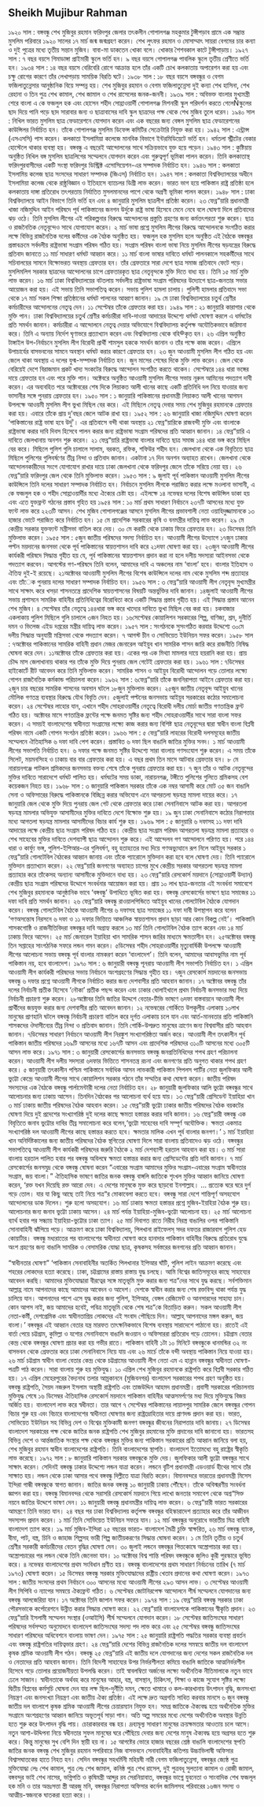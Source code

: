 ## Sheikh Mujibur Rahman
১৯২০ সাল : বঙ্গবন্ধু শেখ মুজিবুর রহমান ফরিদপুর জেলার তৎকলীন গোপালগঞ্জ মহকুমার টুঙ্গীপড়াব প্রামে এক সম্ভ্রান্ত মুসলিম পরিবারে ১৯২০ সালের ১৭ মার্চ জন্ম জন্মগ্রহণ করেন। শেখ লুৎফর রহমান ও মোসাম্মাৎ সায়রা বেগমের চার কন্যা ও দুই পুত্রের মধ্যে তৃতীয় সন্তান মুজিব। বাবা-মা ডাকতেন খোকা বলে। খোকার শৈশবকাল কাটে টুঙ্গীপাড়ায়।
১৯২৭ সাল : ৭ বছর বয়সে গিমাডাঙ্গা প্রাইমারী স্কুলে ভর্তি হন। ৯ বছর বয়সে গোপালগঞ্জ পাবলিক স্কুলে তৃতীয় শ্রেণীতে ভর্তি হন।
১৯৩৪ সাল : ১৪ বছর বয়সে বেরিবেরি রোগে আক্রান্ত হলে তাঁর একটি চোখ কলকাতায় অপারেশন করা হয় এবং চক্ষু রোগের কারণে তাঁর লেখাপড়ায় সাময়িক বিরতি ঘটে।
১৯৩৮ সাল : ১৮ বছর বয়সে বঙ্গবন্ধুর ও বেগম ফজিলাতুন্নেসার আনুষ্ঠানিক বিয়ে সম্পন্ন হয়। শেখ মুজিবুর রহমান ও বেগম ফজিলাতুন্নেসা দুই কন্যা শেখ হাসিনা, শেখ রেহানা ও তিন পুত্র শেখ কামাল, শেখ জামাল ও শেখ রাসেলের জনক-জননী।
১৯৩৯ সাল : অবিভক্ত বাংলার মুখ্যমন্ত্রী শেরে বাংলা এ কে ফজলুল হক এবং হোসেন শহীদ সোহ্রাওয়ার্দী গোপালগঞ্জ মিশনারী স্কুল পরিদর্শন করতে গেলেÑস্কুলের ছাদ দিয়ে পানি পড়ে ছাদ সারাবার জন্য ও ছাত্রাবাসের দাবি স্কুল ছাত্রদের পক্ষ থেকে শেখ মুজিব তুলে ধরেন।
১৯৪০ সাল : নিখিল ভারত মুসলিম ছাত্র ফেডারেশনে যোগদান করেন এবং এক বছরের জন্য বেঙ্গল মুসলিম ছাত্র ফেডারেশনের কাউন্সিলর নির্বাচিত হন। তাঁকে গোপালগঞ্জ মুসলিম ডিফেন্স কমিটির সেক্রেটারি নিযুক্ত করা হয়।
১৯৪২ সাল : এন্ট্রান্স (এসএসসি) পাস করেন। কলকাতা ইসলামিয়া কলেজে মানবিক বিভাগে ইন্টরমিডিয়েটে ভর্তি হন। ধর্মতলা স্ট্রীটের বেকার হোস্টেলে থাকার ব্যবস্থা হয়। বঙ্গবন্ধু এ বছরেই আন্দোলনের সাথে সক্রিয়ভাবে যুক্ত হয়ে পড়েন।
১৯৪৩ সাল : কুষ্টিয়ায় অনুষ্ঠিত নিখিল বঙ্গ মুসলিম ছাত্রলিগের সম্মেলনে যোগদান করেন এবং গুরুত্বপূর্ণ ভূমিকা পালন করেন। তিনি কলকাতাস্থ ফরিদপুরবাসীদের একটি সংস্থা ফরিদপুর ডিস্ট্রিক্ট এসোসিয়েশন-এর সম্পাদক নির্বাচিত হন।
১৯৪৬ সাল : কলকাতা ইসলামিয় কলেজ ছাত্র সংসদের সাধারণ সম্পাদক (জিএস) নির্বাচিত হন।
১৯৪৭ সাল : কলকাতা বিশ্ববিদ্যালয়ের অধীনে ইসলামিয়া কলেজ থেকে রাষ্ঠ্রবিজ্ঞান ও ইতিহাসে ব্যাচেলর ডিগ্রী লাভ করেন। ভারত ভাগ হয়ে পাকিস্তান রাষ্ট্র প্রতিষ্ঠা হলে কলকাতায় দাঙ্গা প্রতিরোধ তৎপরতায় নির্যাতিত মুসলমানদের পাশে থেকে অগ্রণী ভূমিকা পালন করেন।
১৯৪৮ সাল : ঢাকা বিশ্ববিদ্যালয়ে আইন বিভাগে তিনি ভর্তি হন এবং ৪ জানুয়ারি মুসলিম ছাত্রলীগ প্রতিষ্ঠা করেন। ২৩ ফেব্র“য়ারি প্রধানমন্ত্রী খাজা নজিমুদ্দিন আইন পরিষদে পূর্ব পাকিস্তানের জনগন উর্দুকে রাষ্ট্র ভাষা হিসেবে মেনে নেবে বলে ঘোষণা দিলে প্রতিবাদের ঝড় ওঠে। তিনি মুসলিম লীগের এই পরিকল্পনার বিরুদ্ধে আন্দোলনের প্রস্তুতি গ্রহণের জন্য কর্মতৎপরতা শুরু করেন। ছাত্র ও রাজনৈতিক নেতৃবৃন্দেও সাথে যোগাযোগ করেন।
২ মার্চ ভাষা প্রশ্নে মুসলিম লীগের বিরুদ্ধে আন্দোলনকে সংগঠিত করার লক্ষে বিভিন্ন রাজনৈতিক দলের কর্মীদের এক বৈঠক অনুষ্ঠিত হয়। ফজলুল হক মুসলিম হলে অনুষ্ঠিত এই বৈঠকে বঙ্গবন্ধুর প্রস্তাবক্রমে সর্বদলীয় রাষ্ট্রভাষা সংগ্রাম পরিষদ গঠিত হয়। সংগ্রাম পরিষদ বাংলা ভাষা নিয়ে মুসলিম লীগের ষড়যন্ত্রের বিরুদ্ধে প্রতিবাদ জানাতে ১১ মার্চ সাধারণ ধর্মঘট আহ্বান করে। ১১ মার্চ বাংলা ভাষার দাবিতে ধর্মঘট পালনকালে সহকর্মীদের সাথে সচিবালয়ের সামনে বিক্ষোভরত অবস্থায় গ্রেফতার হন। তাঁর গ্রেফতারে সারা দেশে ছাত্র সমাজ প্রতিবাদে ফেটে পড়ে। মুসলিমলিগ সরকার ছাত্রদের আন্দোলনের চাপে গ্রেফতারকৃত ছাত্র নেতৃবৃন্দকে মুক্তি দিতে বাধ্য হয়। তিনি ১৫ মার্চ মুক্তি লাভ করেন। ১৬ মার্চ ঢাকা বিশ্ববিদ্যালয়ের বটতলায় সর্বদলীয় রাষ্ট্রভাষা সংগ্রাম পরিষদের উদ্যোগে ছাত্র-জনতার সভার আয়োজন করা হয়। এই সভায় তিনি সভাপতিত্ব করেন। সভায় পুলিশ হামলা চালায়। পুলিশী হামলার প্রতিবাদে সভা থেকে ১৭ মার্চ সকল শিক্ষা প্রতিষ্ঠানের ধর্মঘট পালনের আহ্বাণ জানান। ১৯ মে ঢাকা বিশ্ববিদ্যালয়ের চতুর্থ শ্রেণীর কর্মচারীদের আন্দোলনের নেতৃত্ব দেন। ১১ সেপ্টেম্বর তাঁকে গ্রেফতার করা হয়।
১৯৪৯ সাল : ২১ জানুয়ারি কারাগার থেকে মুক্তি পান। ঢাকা বিশ্ববিদ্যালয়ের চতুর্থ শ্রেণীর কর্মচারীরা দাবি-দাওয়া আদায়ের উদ্দেশ্যে ধর্মঘট ঘোষণা করলে এ ধর্মঘটের প্রতি সমর্থন জানান। কর্মচারীরা এ আন্দোলনে নেতৃত্ব দেয়ার অভিযোগে বিশ্ববিদ্যালয় কর্তৃপক্ষ অযৌতিকভাবে জরিমানা করে। তিনি এ অন্যায় নির্দেশ ঘৃণাভরে প্রত্যাখ্যান করেন এবং বিশ্ববিদ্যালয় থেকে বহি®কৃত হন। ২৬ এপ্রিল অনুষ্ঠিত টাঙ্গাইল উপ-নির্বাচনে মুসলিম লীগ বিরোধী প্রার্থী শামসুল হককে সমর্থন জানান ও তাঁর পক্ষে কাজ করেন। এপ্রিলে উপাচার্যের বাসভবনের সামনে অবস্থান ধর্মঘট করার কারণে গ্রেফতার হন। ২৩ জুন আওয়ামী মুসলিম লীগ গঠিত হয় এবং জেলে থাকা অবস্থায় এ দলের যুগ্ম-সম্পাদক নির্বাচিত হন। জুন মাসের শেষের দিকে মুক্তি লাভ করেন। জেল থেকে বেরিয়েই দেশে বিরাজমান প্রকট খাদ্য সংকটের বিরুদ্ধে আন্দোলন সংগঠিত করতে থাকেন। সেপ্টেম্বরে ১৪৪ ধারা ভঙ্গের দায়ে গ্রেফতার হন এবং পরে মুক্তি পান। অক্টেবরে অনুষ্ঠিত আওয়ামী মুসলিম লীগের সভায় নূরুল আমিনের পদত্যাগ দাবী করেন। এর অব্যবহিত পরে অক্টোবরের শেষ দিকে লিয়াকত আলী খানের কাছে একটি প্রতিনিধি দল নিয়ে যাওয়ার জন্য ভাসানীর সঙ্গে পুনরায় গ্রেফতার হন।
১৯৫০ সাল : ১ জানুয়ারি পাকিস্তানের প্রধানমন্ত্রী লিয়াকত আলী খানের আগমন উপলক্ষে আওয়মী মুসলিম লীগ ভুখা মিছিল বের করে। এই মিছিলে নেতৃত্ব দেবার সময় শেখ মুজিবুর রহমানকে গ্রেফতার করা হয়। এবারে তাঁকে প্রায় দু’বছর জেলে আটক রাখা হয়।
১৯৫২ সাল : ২৬ জানুয়ারি খাজা নজিমুদ্দিন ঘোষণা করেন ‘পাকিস্তানের রাষ্ট্র ভাষা হবে উর্দু’। এর প্রতিবাসে বন্দী থাকা অবস্থায় ২১ ফেব্র“য়ারিকে রাজবন্দী মুক্তি এবং বাংলাকে রাষ্ট্রভাষা করার দাবি দিবস হিসেবে পালন করার জন্য রাষ্ট্রভাষা সংগ্রাম পরিষদের প্রতি আহ্বান জানান। ১৪ ফেব্র“য়ারি এ দাবিতে জেলখানায় অনশন শুরু করেন। ২১ ফেব্র“য়ারি রাষ্ট্রভাষা বাংলার দাবিতে ছাত্র সমাজ ১৪৪ ধারা ভঙ্গ করে মিছিল বের করে। মিছিলে পুলিশ গুলি চালালে সালাম, বরকত, রফিক, শফিউর শহীদ হন। জেলখানা থেকে এক বিবৃতিতে ছাত্র মিছিলে পুলিশের গুলিবর্ষণের তীব্র নিন্দা ও প্রতিবাদ জানান। একটানা ১৭ দিন অনশন অব্যাহত রাখেন। জেলখানা থেকে আন্দোলনকারীদের সংগে যোগাযোগ রাখার দায়ে ঢাকা জেলখানা থেকে ফরিদপুর জেলে তাঁকে সরিয়ে নেয়া হয়। ২৬ ফেব্র“য়ারি ফরিদপুর জেল থেকে তিনি মুক্তিলাভ করেন।
১৯৫৩ সাল : ৯ জুলাই পূর্ব পাকিস্তান আওয়ামী মুসলিম লীগের কাউন্সিলে তিনি দলের সাধারণ সম্পাদক নির্বাচিত হন। নির্বাচনে মুসলিম লীগকে পরাজিত করার লক্ষে মওলানা ভাসানী, এ কে ফজলুল হক ও শহীদ সোহ্রাওয়ার্দীর মধ্যে ঐক্যের চেষ্টা হয়। এইলক্ষে ১৪ নভেম্বর দলের বিশেষ কাউন্সিল ডাকা হয় এবং এতে যুক্তফ্রন্ট গঠনের প্রস্তাব গৃহিত হয়
১৯৫৪ সাল : ১০ মার্চ প্রথম সাধারণ নির্বাচনে ২৩৭টি আসনের মধ্যে যুক্ত ফ্যন্ট লাভ করে ২২৩টি আসন। শেখ মুজিব গোপালগঞ্জের আসনে মুসলিম লীগের প্রভাবশালী নেতা ওয়াহিদুজ্জামানকে ১৩ হাজার ভোটে পরাজিত করে নির্বাচিত হন। ১৫ মে প্রাদেশিক সরকারের কৃষি ও বনমন্ত্রীর দায়িত্ব লাভ করেন। ২৯ মে কেন্দ্রীয় সরকার যুক্তফ্যন্ট মন্ত্রীসভা বাতিল করে দেয়। ৩০ মে করাচী থেকে ঢাকায় ফিরে গ্রেফতার হন। ২৩ ডিসেম্বর তিনি মুক্তিলাভ করেন।
১৯৫৫ সাল : ৫জুন জাতীয় পরিষদের সদস্য নির্বাচিত হন। আওয়ামী লীগের উদ্যোগে ১৭জুন ঢাকার পল্টন ময়দানের জনসভা থেকে পূর্ব পাকিস্তানের স্বায়ত্তশাসন দাবি করে ২১দফা ঘোষণা করা হয়। ২৩জুন আওয়ামী লীগের কার্যকরী পরিষদে সিদ্ধান্ত গৃহীত হয় যে, পূর্ব পাকিস্তানের স্বায়ত্তশাসন প্রদান করা না হলে দলীয় সদস্যরা আইনসভা থেকে পদত্যাগ করবেন। আগস্টের গণ-পরিষদে তিনি বলেন, আমাদের দাবি এ অঞ্চলের নাম ‘বাংলা’ হবে। বাংলার ইতিহাস ও ঐতিহ্য দুই-ই রয়েছে। ২১অক্টোবর আওয়ামী মুসলিম লীগের বিশেষ কাউন্সিলে দলের নাম থেকে মুসলিম শব্দ প্রত্যাহার এবং তাঁেক পুনরায় দলের সাধারণ সম্পাদক নির্বাচিত হন।
১৯৫৬ সাল : ৩ ফেব্র“য়ারি আওয়ামী লীগ নেতৃবৃন্দ মুখ্যমন্ত্রীর সাথে সাক্ষাৎ করে খসড়া শাসনতন্ত্রে প্রাদেশিক স্বায়ত্তশাসনের বিষয়টি অন্তর্ভুক্তির দাবি জানান। ১৪জুলাই আওয়ামী লীগের সভায় প্রশাসনে সামরিক বাহিনীর প্রতিনিধিত্বের বিরোধিতা করে একটি সিদ্ধান্ত প্রস্তাব গৃহীত হয়। এই সিদ্ধান্ত প্রস্তাব আনেন শেখ মুজিব। ৪ সেপ্টেম্বর তাঁর নেতৃত্বে ১৪৪ধারা ভঙ্গ করে খাদ্যের দাবিতে ভুখা মিছিল বের করা হয়। চকবাজার একলাকায় পুলিশ মিছিলে গুলি চালালে ৩জন নিহত হয়। ১৬সেপ্টেম্বর কোয়ালিশন সরকারের শিল্প, বাণিজ্য, শ্রম, দুনীর্তি দমন ও ভিলেজ এইড দপ্তরের মন্ত্রীর দায়িত্ব লাভ করেন।
১৯৫৭ সাল : সংগঠনকে সুসংগঠিত করবার উদ্দেশ্যে ৩০মে দলীয় সিদ্ধান্ত অনুযায়ী মন্ত্রিসভা থেকে পদত্যাগ করেন। ৭ আগস্ট চীন ও সোভিয়েত ইউনিয়ন সফর করেন।
১৯৫৮ সাল : ৭অক্টোবর পাকিস্তানের সামরিক বাহিনী প্রধান মেজর জেনারেল আইয়ুব খান সামরিক শাসন জারি করে রাজনীতি নিষিদ্ধ ঘোষনা করে দেন। ১১অক্টোবর তাঁকে গ্রেফতার করা হয়। একের পর এক মিথ্যা মামলার দায়ে হয়রানি করা হয়। প্রায় চৌদ্দ মাস জেলাখানায় থাকার পর তাঁকে মুক্তি দিয়ে পুনরায় জেল গেটেই গ্রেফতার করা হয়।
১৯৬১ সাল : ৭ডিসেম্বর হাইকোর্টে রীট আবেদন করে তিনি মুক্তিলাভ করেন। সামরিক শাসন ও আইয়ুব বিরোধী আন্দোলন গড়ে তোলার লক্ষ্যে গোপন রাজনৈতিক কর্মকান্ড পরিচালনা করেন।
১৯৬২ সাল : ৬ফেব্র“য়ারি তাঁকে জননিরাপত্তা আইনে গ্রেফতার করা হয়। ২জুন চার বছরের সামরিক শাসনের অবসান ঘটলে ১৮জুন মুক্তিলাভ করেন। ২৫জুন জাতীয় নেতৃবৃন্দ আইয়ুব খানের মৌলিক গণতন্ত্র ব্যবস্থার বিরুদ্ধে যৌথ বিবৃতি দেন। ৫জুলাই পল্টনের জনসভায় আইয়ুব সরকারের কঠোর সমালোচনা করেন। ২৪ সেপ্টেম্বর লাহোর যান, এখানে শহীদ সোহরাওয়ার্দীর নেতৃত্বে বিরোধী দলীয় মোর্চা জাতীয় গণতান্ত্রিক ফ্রন্ট গঠিত হয়। অক্টোবর মাসে গণতান্ত্রিক ফ্রন্টের পক্ষে জনমত সৃষ্টির জন্য শহীদ সোহরাওয়ার্দীর সাথে সারা বাংলা সফর করেন। এ সময়ই বাংলাদেশের স্বাধীনতা সংগ্রামের লক্ষ্যে কাজ করার জন্য বিশিষ্ট ছাত্র নেতৃবৃন্দের দ্বারা স্বাধীন বাংলা বিপ্লবী পরিষদ নামে একটি গোপন সংগঠন প্রতিষ্ঠা করেন।
১৯৬৬ সাল : ৫ ফেব্র“য়ারি লাহরের বিরোধী দলসমূহের জাতীয় সম্মেলনে ঐতিহাসিক ৬ দফা দাবি পেশ করেন। প্রস্তাবিত ৬ দফা ছিল বাঙালি জাতির মুক্তির সনদ। ১ মার্চ আওয়ামী লীগের সভাপতি নির্বাচিত হন। ৬ দফার পক্ষে জনমত সৃষ্টির উদ্দেশ্যে সারা বাংলায় গণসংযোগ শুরু করেন। এ সময় তাঁকে সিলেট, ময়মনসিংহ ও ঢাকায় বার বার গ্রেফতার করা হয়। এ বছর প্রথম তিন মাসে আটবার গ্রেফতার হন। ৮ মে নারায়নগঞ্জে পাটকল শ্রমিকদের জনসভায় বক্তব্য শেষে তাঁকে পুনরায় গ্রেফতার করা হয়। ৭ জুন তাঁর ও আটক নেতৃবৃন্দের মুক্তির দাবিতে সারাদেশে ধর্মঘট পালিত হয়। ধর্মঘটের সময় ডাকা, নারায়নগঞ্জ, টঙ্গীতে পুলিশের গুলিতে শ্রমিকসহ বেশ কয়েকজন নিহত হয়।
১৯৬৮ সাল : ৩ জানুয়ারি পাকিস্তান সরকার তাঁকে এক নম্বর আসামী করে মোট ৩৫ জন বাঙালি সেনা ও অফিসারের বিরুদ্ধে পাকিস্তানকে বিচ্ছিন্ন করার অভিযোগ এনে আগরতলা ষড়যন্ত্র মামলা দায়ের করে। ১৭ জানুয়ারি জেল থেকে মুক্তি দিয়ে পুনরায় জেল গেট থেকে গ্রেফতার করে ঢাকা সেনানিবাসে আটক করা হয়। আগরতলা ষড়যন্ত্র মামলার অভিযুক্ত আসামীদের মুক্তির দাবিতে দেশে বিক্ষোভ শুরু হয়। ১৯ জুন ঢাকা সেনানিবাসে কঠোর নিরাপত্তার মধ্যে আগতলা ষড়যন্ত্র মামলার আসামীদের বিচার কার্য শুরু হয়।
১৯৬৯ সাল : ৫ জানুয়ারি ৬ দফাসহ ১১ দফা দাবি আদায়ের লক্ষে কেন্দ্রীয় ছাত্র সংগ্রাম পরিষদ গঠিত হয়। কেন্দ্রীয় ছাত্র সংগ্রাম পরিষদ আগরতলা ষড়যন্ত্র মামলা প্রত্যাহার ও শেখ সাহেবের মুক্তির দাবিতে দেশব্যাপী ছাত্র আন্দোলন শুরু করে। এই আন্দেলন গণ আন্দোলনে পরিণত হয়। পরে ১৪৪ ধারা ও কার্ফ্যু ভঙ্গ, পুলিশ-ইপিআর-এর গুলিবর্ষণ, বহু হতাহতের মধ্য দিয়ে গণঅভ্যুত্থানে রূপ নিলে আইয়ুব সরকার ১ ফেব্র“য়ারি গোলটেবিল বৈঠকের আহ্বান জানায় এবং তাঁকে প্যারোলে মুক্তিদান করা হবে বলে ঘোষণা দেয়। তিনি প্যারোলে মুক্তিদান প্রত্যাখ্যান করেন। ২২ ফেব্র“য়ারি জনগণের অব্যাহত চাপের মুখে কেন্দ্রীয় সরকার আগরতলা ষড়যন্ত্র মামলা প্রত্যাহার করে তাঁকেসহ অন্যান্য আসামীকে মুক্তিদানে বাধ্য হয়। ২৩ ফেব্র“য়ারি রেসকোর্স ময়দানে (সোহ্রাওয়ার্দী উদ্যান) কেন্দ্রীয় ছাত্র সংগ্রাম পরিষদের উদ্দোগে সংবর্ধনার আয়োজন করা হয়। প্রায় ১০ লাখ ছাত্র-জনতার এই সংবর্ধনা সমাবেশে শেখ মুজিবুর রহমানকে আনুষ্ঠানিক ভাবে ‘বঙ্গবন্ধু’ উপাধিতে ভূষিত করা হয়। বঙ্গবন্ধু রেসকোর্সের ভাষণে ছাত্র সমাজের ১১ দফা দাবি প্রতি সমর্থন জানান।
২৬ ফেব্র“য়ারি বঙ্গবন্ধু রাওয়ালপিন্ডিতে আইয়ুব খানের গোলটেবিল বৈঠকে যোগদান করেন। বঙ্গবন্ধু গোলটেবিল বৈঠকে আওয়ামী লীগের ৬ দফাসহ ছাত্র সমাজের ১১ দফা দাবী উপস্থাপন করে বলেন ‘গণঅসন্তোষ নিরসনে ৬ দফা ও ১১ দফার ভিত্তিতে আঞ্চলিক স্বায়ত্তশাসন প্রদান ছাড়া আর কোন বিকল্প নেই’। পাকিস্তানি শাসকগোষ্ঠি ও রাজনীতিবিদরা বঙ্গবন্ধুর দাবি অগ্রাহ্য করলে ১৩ মার্চ তিনি গোলটেবিল বৈঠক ত্যাগ করেন এবং ১৪ মার্চ ঢাকায় ফিরে আসেন। ২৫ মার্চ জেনারেল ইয়াহিয়া খান সামরিক শাসন জারির মাধ্যমে ক্ষমতাসীন হন। ২৫অক্টোবর বঙ্গবন্ধু তিন সপ্তাহের সাংগঠনিক সফরে লন্ডন গমন করেন। ৫ডিসেম্বর শহীদ সোহরাওয়ার্দীর মৃত্যুবার্ষিকী উপলক্ষে আওয়ামী লীগের আলোচনা সভায় বঙ্গবন্ধু পূর্ব বাংলার নামকরণ করেন ‘বাংলাদেশ’। তিনি বলেন, আমাদের আবাসভুমির নাম পূর্ব পাকিস্তান নয়, হবে বাংলাদেশ।
১৯৭০ সাল : ৬ জানুয়ারী বঙ্গবন্ধু পূনরায় আওয়ামী লীগ সভাপতি নির্বাচিত হন। ১ এপ্রিল আওয়ামী লীগ কার্যকরী পরিষদের সভায় নির্বাচনে অংশগ্রহণের সিদ্ধান্ত গৃহীত হয়। ৭জুন রেসকোর্স ময়দানের জনসভায় বঙ্গবন্ধু ৬ দফার প্রশ্নে আওয়ামী লীগকে নির্বাচিত করার জন্য দেশবাসীর প্রতি আহবান জানান। ১৭ অক্টোবর বঙ্গবন্ধু তাঁর দলের নির্বাচনী প্রতীক হিসেবে ‘নৌকা’ প্রতীক পছন্দ করেন এবং ঢাকার ধোলাইখালে প্রথম নির্বাচনী জনসভার মধ্য দিয়ে নির্বাচনী প্রচারণা শুরু করেন। ২৮অক্টোবর তিনি জাতির উদ্দেশে বেতার-টিভি ভাষণে ৬দফা বাস্তবায়নে আওয়ামী লীগ প্রার্থীদের জয়যুক্ত করার জন্য দেশবাসীর প্রতি আবেদন জানান। ১২ নভেম্বরের গোর্কিতে উপকূলীয় এলাকায় ১০লাখ মানুষের প্রাণহানি ঘটলে বঙ্গবন্ধু নির্বাচনী প্রচারণা বাতিল করে দূর্গত এলাকায় চলে যান এবং আর্ত-মানবতার প্রতি পাকিস্তানি শাসকদের ঔদাসীন্যের তীব্র নিন্দা ও প্রতিবাদ জানান। তিনি গোর্কি-উপদ্রুত মানুষের ত্রাণেন জন্য বিশ্ববাসীর প্রতি আহবান জানান। ৭ডিসেম্বর সাধারণ নির্বাচনে আওয়ামী লীগ নিরঙ্কুশ সংখ্যাগরিষ্ঠতা অর্জন করে। আওয়ামী লীগ তৎকালীন পূর্ব পাকিস্তান জাতীয় পরিষদের ১৬৯টি আসনের মধ্যে ১৬৭টি আসন এবং প্রাদেশিক পরিষদের ৩১০টি আসনের মধ্যে ৩০৫টি আসন লাভ করে।
১৯৭১ সাল : ৩ জানুয়ারী রেসকোর্সের জনসভায় বঙ্গবন্ধু জনপ্রতিনিধিদের শপথ গ্রহণ পরিচালনা করেন। আওয়ামী লীগ দলীয় সদস্যরা ৬দফার ভিত্তিতে শাসনতন্ত্র রচনা এবং জনগণের প্রতি অনুগত থাকার শপথ গ্রহণ করে। ৫ জানুয়ারী তৎকালীন পশ্চিম পাকিস্তানে সর্বাধিক আসন লাভকারী পাকিস্তান পিপলস পার্টির নেতা জুলফিকার আলী ভুট্টো কেন্দ্রে আওয়ামী লীগের সাথে কোয়ালিশন সরকার গঠনে তাঁর সম্মতির কথা ঘোষণা করেন। জাতীয় পরিষদ সদস্যদের এক বৈঠকে বঙ্গবন্ধু পার্লামেন্টারী দলের নেতা নির্বাচিত হন। ২৮ জানুয়ারী জুলফিকার আলি ভুট্টো বঙ্গবন্ধুর সাথে আলোচনার জন্য ঢাকায় আসেন। তিনদিন বৈঠকের পর আলোচনা ব্যর্থ হয়ে যায়। ১৩ ফেব্র“য়ারী প্রেসিডেন্ট ইয়াহিয়া খান ৩ মার্চ ঢাকায় জাতীয় পরিষদের বৈঠক আহবান করেন। ১৫ ফেব্র“য়ারী ভুট্টো ঢাকার জাতীয় পরিষদের বৈঠক বয়কটের ঘোষণা দিয়ে দুই প্রদেশের সংখ্যাগরিষ্ঠ দুই দলের কাছে ক্ষমতা হস্তান্তর করার দাবি জানান। ১৬ ফেব্র“য়ারী বঙ্গবন্ধু এক বিবৃতিতে জনাব ভুট্টোর দাবির তীব্র সমালোচনা করে বলেন,‘ভুট্টো সাহেবের দাবি সম্পূর্ণ অযৌক্তিক। ক্ষমতা একমাত্র সংখ্যাগরিষ্ঠ দল আওয়ামী লীগের কাছে হস্তান্তর করতে হবে। ক্ষমতার মালিক এখন পূর্ব বাংলার জনগণ।’
১ মার্চ ইয়াহিয়া খান অনির্দিষ্টকালের জন্য জাতীয় পরিষদের বৈঠক স্থগিতের ঘোষণা দিলে সারা বাংলায় প্রতিবাদেও ঝড় ওঠে। বঙ্গবন্ধুর সভাপতিত্বে আওয়ামী লীগ কার্যকরী পরিষদের জরুরি বৈঠকে ২ মার্চ দেশব্যাপী হরতাল আহবান করা হয়। ৩ মার্চ সারা বাংলায় হরতাল পালিত হবার পর বঙ্গবন্ধু অবিলম্বে ক্ষমতা হস্তান্তর করার জন্য প্রেসিডেন্টের প্রতি দাবি জানান।
৭ মার্চ রেসকোর্সের জনসমুদ্র থেকে বঙ্গবন্ধু ষোষনা করেন “এবারের সংগ্রাম আমাদের মুক্তির সংগ্রাম-এবারের সংগ্রাম স্বাধীনতার সংগ্রাম, জয় বাংলা।” ঐতিহাসিক ভাষণে জাতির জনক বঙ্গবন্ধু বাঙ্গলি জাতিকে শৃংখল মুক্তির আহ্বান জানিয়ে ঘোষণা করেন, ‘রক্ত যখন দিয়েছি রক্ত আরো দেব। এ দেশের মানুষকে মুক্ত করে ছাড়বো ইনশাল্লাহ। … প্রত্যেক ঘরে ঘরে দুর্গ গড়ে তোল। যার যা কিছু আছে তাই নিয়ে শত্র“র মোকাবেলা করতে হবে। বঙ্গবন্ধু সারা দেশে শান্তিপূর্ণ অসহযোগ আন্দোলনের ডাক দিলেন। শুরু হলো অসহযোগ।
১৬ মার্চ ঢাকায় ক্ষমতা হস্তান্তর প্রশ্নে মুজিব-ইয়হিয়া বৈঠক শুরু হয়। আলোচনার জন্য জনাব ভুট্টো ঢাকায় আসেন। ২৪ মার্চ পর্যন্ত ইয়াহিয়া-মুজিব-ভুট্টো আলোচনা হয়। ২৫ মার্চ আলোচনা ব্যার্থ হবার পর সন্ধ্যায় ইয়াহিয়া-ভুট্টোর ঢাকা ত্যাগ। ২৫ মার্চ দিবাগত রাতে নিরীহ নিরস্ত্র বাঙালির ওপর পাকিস্তানি সোনাবাহিনী ঝাঁপিয়ে পড়ে। আক্রমণ করে ঢাকা বিশ্ববিদ্যালয়, পিলখানা রাইফেলস্ সদর দফতর রাজারবাগ পুলিশ হেড কোয়ার্টার। বঙ্গবন্ধু মধ্যরাতের পর বাংলাদেশের স্বাধীনতা ঘোষণা করে হানাদার পাকিস্তান বাহিনীর বিরুদ্ধে প্রতিরোধ যুদ্ধে অংশ গ্রহণের জন্য বাঙালি সামরিক ও বেসামরিক যোদ্ধা ছাত্র, কৃষকসহ সর্বস্তরের জনগনের প্রতি আহ্বান জানান।

“স্বাধীনতার ঘোষণা”
‘পাকিস্তান সেনাবাহিনীর অতর্কিত পিলখানার ইপিআর ঘাঁটি, পুলিশ লাইন আক্রমণ করেছে এবং শহরের লোকদের হত্যা করেছে। ঢাকা, চট্টগ্রামের রাস্তায় রাস্তায় যুদ্ধ চলছে। আমি বিশ্বের জাতিসমূহের কাছে সাহায্যের আবেদন করছি। আমাদের মুক্তিযোদ্ধারা বীরত্বের সঙ্গে মাতৃভূমি মুক্ত করার জন্য শত্র“দের সাথে যুদ্ধ করছে। সর্বশক্তিমান আল্লাহ্র নামে আপনাদের কাছে আমাদের আবেদন ও আদেশ। দেশকে স্বাধীন করার জন্য শেষ রক্তবিন্দু থাকা পর্যন্ত যুদ্ধ চালিয়ে যান। আপনাদের পাশে এসে যুদ্ধ করার জন্য পুলিশ, ইপিআর, বেঙ্গল রেজিমেন্ট ও আনসারদের সাহায্য চান। কোন আপস নাই, জয় আমাদের হবেই, পবিত্র মাতৃভূমি থেকে শেষ শত্র“কে বিতাড়িত করুন। সকল আওয়ামী লীগ নেতা-কর্মী, দেশপ্রেমিক এবং স্বাধীনতাপ্রিয় লোকদের এই সংবাদ পৌছিয়ে দিন। আল্লাহ্ আপনাদের মঙ্গল করুন, জয় বাংলা।’
বঙ্গবন্ধুর এই আহ্বান বেতার যন্ত্র মারফত তাৎক্ষনিকভাবে বিশেষ ব্যবস্থায় সারাদেশে পাঠানো হয়। রাতেই এই বার্তা পেয়ে চট্টগ্রাম, কুমিল্লা ও যশোর সেনানিবাসে বাঙালি জওয়ান ও অফিসাররা প্রতিরোধ গড়ে তোলেন। চট্টগ্রাম বেতার কেন্দ্র থেকে বঙ্গবন্ধুর ঘোষণা প্রচার করা হয় গভীর রাতে। পাকিস্তান বাহিনী ১টা ১০ মিনিটে বঙ্গবন্ধুকে ধানমন্ডির ৩২ নং বাসভবন থেকে গ্রেফতার করে ঢাকা সেনানিবাসে নিয়ে যায় এবং ২৬ মার্চে তাঁকে বন্দী অবস্থায় পাকিস্তান নিয়ে যাওয়া হয়। ২৬ মার্চ চট্টগ্রাম স্বাধীন বাংলা বেতার কেন্দ্র থেকে চট্টগ্রামের আওয়ামী লীগ নেতা এম এ হান্নান বঙ্গবন্ধুর স্বাধীনতা ঘোষণা-পত্রটি পাঠ করেন। সারা বাংলায় শুরু হয় মুক্তিযুদ্ধ।
১০ এপ্রিল শেখ মুজিবুর রহমানকে রাষ্ট্রপতি করে বিপ্লবী সরকার গঠিত হয়। ১৭ এপ্রিল মেহেরপুরের বৈদ্যনাথ তলার আম্রকাননে (মুজিবনগর) বাংলাদেশ সরকারের শপথ গ্রহণ অনুষ্ঠিত হয়। বঙ্গবন্ধু রাষ্ট্রপতি, সৈয়দ নজরুল ইসলাম অস্থায়ী রাষ্ট্রপতি এবং তাজউদ্দিন আহমদ প্রধানমন্ত্রী। প্রবাসী সরকারের পরিচালনায় মুক্তিযুদ্ধ শেষে ১৬ ডিসেম্বর ঐতিহাসিক রেসকোর্স ময়দানে পাকিস্তান বাহিনীর আত্মসমর্পণের মধ্য দিয়ে মুক্তিযুদ্ধে বিজয় অর্জিত হয়। বাংলাদেশ লাভ করে স্বধীনতা। তার আগে ৭ সেপ্টেম্বর পাকিস্তানের লায়ালপুর সামরিক জেলে বঙ্গবন্ধুর গোপন বিচার শুরু হয় এবং বিচারে বাংলাদেশের স্বাধীনতা ঘোষণার জন্য রাষ্ট্রদ্রোহিতার দায়ে প্রাণদন্ড প্রদান করা হয়। ভারত, সোভিয়েত ইউনিয়ন সহ বিভিন্ন দেশ ও বিশ্বের মুক্তিকামী জনগণ বঙ্গবন্ধুর জীবনের নিরাপত্তার দাবি জানায়। ২৭ ডিসেম্বর বাংলাদেশ সরকারের পক্ষ থেকে জাতির জনক রাষ্ট্রপতি শেখ মুজিবুর রহমানের মুক্তি প্রদানের দাবি জানানো হয়। ভারতসহ বিভিন্ন দেশে ও আর্ন্তজাতিক সংস্থার পক্ষ থেকে বঙ্গবন্ধুর মুক্তির জন্য পাকিস্তান সরকারের প্রতি আহ্বান জানিয়ে বলা হয়, শেখ মুজিবুর রহমান স্বাধীন বাংলাদেশের রাষ্ট্রপতি। তিনি বাংলাদেশের স্থাপতি। বাংলাদেশ ইতোমধ্যে বহু রাষ্ট্রের স্বীকৃতি লাভ করেছে।
১৯৭২ সাল : ৮ জানুয়ারি পাকিস্তান সরকার বঙ্গবন্ধুকে মুক্তি দেয়। জুলফিকার আলী ভুট্টো বঙ্গবন্ধুর সাথে সাক্ষাৎ করেন। সেদিনই বঙ্গবন্ধু ঢাকার উদ্দেশ্যে লন্ডন যাত্রা করেন। লন্ডনে বৃটিশ প্রধানমন্ত্রী এডওয়ার্ড হীথের সাথে তাঁর সাক্ষাত হয়। লন্ডন থেকে ঢাকা আসার পথে বঙ্গবন্ধু দিল্লীতে যাত্রা বিরতি করেন। বিমানবন্দরে ভারতের প্রধানমন্ত্রী মিসেস ইন্দিরা গান্ধী বঙ্গবন্ধুকে স্বাগত জানান। জাতির জনক বঙ্গবন্ধু ১০ জানুয়ারী ঢাকায় পৌঁছেন। তাঁকে অবিস্মরণীয় সংবর্ধনা জ্ঞাপন করা হয়। বঙ্গবন্ধু বিমানবন্দর থেকে সরাসরি রেসকোর্স ময়দানে গিয়ে লাখো জনতার সমাবেশ থেকে অশ্র“সিক্ত নয়নে জাতির উদ্দেশে ভাষণ দেন। ১১ জানুয়ারী বঙ্গবন্ধু প্রধানমন্ত্রীর দায়িত্ব লাভ করেন। ৬ ফেব্র“য়ারী ভারত সরকারের আমন্ত্রণে তিনি ভারত যান। ২৪ বছর পর ঢাকা বিশ্ববিদ্যালয় কর্তৃপক্ষ বঙ্গবন্ধুর বহিস্কারাদেশ প্রত্যাহার করে তাঁর আজীবন সদস্যপদ প্রদান করেন। ১ মার্চ তিনি সোভিয়েত ইউনিয়ন সফরে যান। ১২ মার্চ বঙ্গবন্ধুর অনুরোধে ভারতীয় মিত্র বাহিনী বাংলাদেশ ত্যাগ করে। ১৯ মার্চ মুজিব-ইন্দিরা ২৫ বছরের ভারত- বাংলাদেশ মৈত্রী চুক্তি স্বাক্ষরিত, ২৬ মার্চ বঙ্গবন্ধু ব্যাংক, বীমা, পাট, বস্ত্র, চিনি ও জাহাজ শিল্পসহ ভারী শিল্প জাতীয়করণের সিদ্ধান্ত ঘোষনা করেন। ১ মে তিনি তৃতীয় ও চতুর্থ শ্রেণীর সরকারী কর্মচারীদের বেতন বৃদ্ধির ঘোষণা দেন। ৩০ জুলাই লন্ডনে বঙ্গবন্ধুর পিত্তকোষে অস্ত্রোপাচার করা হয়। অস্ত্রোপচারের পর লন্ডন থেকে তিনি জেনেভা যান। ১০ অক্টোবর বিশ্ব শান্তি পরিষদ বঙ্গবন্ধুকে জুলিও কুরী পুরস্কারে ভূষিত করে। ৪ নভেম্বর বাংলাদেশের প্রথম সংবিধান প্রণীত হয়। বঙ্গবন্ধু বাংলাদেশের প্রথম সাধারণ নির্বচনের তারিখ (৭ মার্চ ১৯৭৩) ঘোষণা করেন। ১৫ ডিসেম্বর বঙ্গবন্ধু সরকার মুক্তিযোদ্ধাদের রাষ্ট্রীয় খেতাব প্রদানের কথা ঘোষণা করেন।
১৯৭৩ সাল : জাতীয় সংসদের প্রথম নির্বাচনে ৩০০ আসনের মধ্যে আওয়ামী লীগের ২৯৩ আসন লাভ। ৩ সেপ্টেম্বর আওয়ামী লীগ সিপিবি ও ন্যাপের সমন্বয়ে ঐক্যফ্রন্ট গঠিত। ৬ সেপ্টেম্বর জোটনিরপেক্ষ আন্দোলনে শীর্ষ সম্মেলনে যোগদানের জন্য বঙ্গবন্ধু আলজেরিয়া যান। ১৭ অক্টোবর তিনি জাপান সফর করেন।
১৯৭৪ সাল : ১৯ ফেব্র“য়ারি বঙ্গবন্ধু সরকার ঢাকা পৌরসভাকে কর্পোরেশনে উন্নীত করার সিদ্ধান্ত ঘোষণা করে। ২২ ফেব্র“য়ারি বাংলাদেশকে পাকিস্তানের স্বীকৃতি প্রদান। ২৩ ফেব্র“য়ারি ইসলামী সম্মেলন সংস্থার (ওআইসি) শীর্ষ সম্মেলনে যোগদান করেন। ১৮ সেপ্টেম্বর জাতিসংঘের সাধারণ পরিষদের সর্বসম্মত অনুমোদনে বাংলাদেশ জাতিসংঘের সদস্য পদ লাভ করে এবং ২৫ সেপ্টেম্বর বঙ্গবন্ধু জাতিসংঘের সাধারণ পরিষদের অধিবেশনে বাংলায় ভাষণ দেন।
১৯৭৫ সাল : ২৫ জানুয়ারি রাষ্ট্রপতি পদ্ধতির সরকার ব্যবস্থা প্রবর্তন এবং বঙ্গবন্ধু রাষ্ট্রপতির দায়িত্বভার গ্রহণ। ২৪ ফেব্র“য়ারি দেশের বিভিন্ন রাজনৈতিক দলের সমন্বয়ে জাতীয় দল বাংলাদেশ কৃষক শ্রমিক আওয়ামী লীগ গঠন। বঙ্গবন্ধু ২৫ ফেব্র“য়ারি এই জাতীয় দলে যোগদানের জন্য দেশের সকল রাজনৈতিক দল ও নেতাদের প্রতি আহবান জানান। তিনি বিদেশী সাহায্যের উপর নির্ভরশীলতা কমিয়ে বাঙালি জাতিকে আত্মনির্ভরশীল হিসেবে গড়ে তোলার প্রয়োজনীয়তা উপলদ্ধি করেন। তাই স্বাবলম্বিতা অর্জনের লক্ষ্যে অর্থনৈতিক নীতিমালাকে নতুন ভাবে ঢেলে সাজান। স্বাধীনতাকে অর্থবহ করে মানুষের আহার, বস্ত্র, বাসস্থান, চিকিৎসা, শিক্ষা ও কাজে সুযোগ সৃষ্টির লক্ষ্যে দ্বিতীয় বিপ্লবের কর্মসুচি ঘোষনা দেন যার লক্ষ ছিল-দুর্নীতি দমন, ক্ষেতে খামারে ও কল-কারখানায় উৎপাদন বৃদ্ধি, জনসংখ্যা নিয়ন্ত্রণ এবং জনসংখ্যা নিয়ন্ত্রণ এবং জাতীয় ঐক্য প্রতিষ্ঠা। এই লক্ষে দ্রুত অগ্রগতি সাধিত করবার মানসে ৬ জুন বঙ্গবন্ধু জাতীয় দল বাংলাশে কৃষক শ্রমিক আওয়ামী লীগের চেয়ারম্যান নিযুক্ত হন।
সমগ্র জাতিকে ঐক্যবদ্ধ হয়ে অর্থনৈতিক মুক্তির সংগ্রামে অংশগ্রহণের আহ্বান জানিয়ে অভূতপূর্ব সাড়া পান। অতি অল্প সময়ের মধ্যে দেশের অর্থনৈতিক অবস্থার উন্নতি হতে শুরু করে উৎপাদন বৃদ্ধি পায়। চোরাকারবার বন্ধ হয়। দ্রব্যমূল্য সাধারণ মানুষের ক্রয়ক্ষমতার আওতায় চলে আসে। নতুন আশা-উদ্দিপনা নিয়ে স্বধীনতার সুফল মানুষের ঘরে পৌঁছিয়ে দেবার জন্য দেশের মানুষ ঐক্যবদ্ধ হয়ে অগ্রসর হতে শুরু করে। কিন্তু মানুষের সুখ বেশি দিন স্থায়ী হয় না।
১৫ আগষ্টের ভোরে হাজার বছরের শ্রেষ্ঠ বাঙালি বাংলাদেশের স্থপতি জাতির জনক বঙ্গবন্ধু শেখ মুজিবুর রহমান সপরিবারে নিজ বাসভবনে সেনাবাহিনীর কতিপয় উচ্চাভিলাষী অফিসার বিশ্বাসঘাতকের হাতে নিহত হন। সেদিন বঙ্গবন্ধুর সহধর্মিনী মহিয়ষী নারী বেগম ফজিলাতুন্নেসা, বঙ্গবন্ধুর জ্যেষ্ঠ পুত্র মুক্তিযোদ্ধা লেঃ শেখ কামাল, পুত্র লেঃ শেখ জামাল, কনিষ্ঠ পুত্র শেখ রাসেল, দুই পুত্রবধূ সুলতানা কামাল ও রোজী জামাল, বঙ্গবন্দুর ভাই শেখ নাসের, ভগ্নিপতি ও কৃষিমন্ত্রী আব্দুর রব সেরনিয়াবাত, বঙ্গবন্ধুর ভাগ্নে যুবনেতা ও সাংবাদিক শেখ ফজলূল হক মনি ও তার অন্তঃসত্তা স্ত্রী আরজু মনি, বঙ্গবন্ধুর নিরাপত্তা অফিসার কর্নেল জামিলসহ পরিবারের ১৬জন সদস্য ও আত্মীয়-স্বজনকে ঘাতকরা হত্যা করে।।
